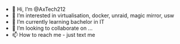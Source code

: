 - 👋 Hi, I’m @AxTech212
- 👀 I’m interested in virtualisation, docker, unraid, magic mirror, usw
- 🌱 I’m currently learning bachelor in IT
- 💞️ I’m looking to collaborate on ...
- 📫 How to reach me - just text me

<!---
AxTech212/AxTech212 is a ✨ special ✨ repository because its `README.md` (this file) appears on your GitHub profile.
You can click the Preview link to take a look at your changes.
--->
